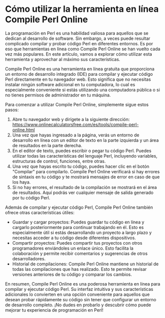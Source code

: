 Cómo utilizar la herramienta en línea Compile Perl Online
=========================================================

La programación en Perl es una habilidad valiosa para aquellos que se dedican al desarrollo de software. Sin embargo, a veces puede resultar complicado compilar y probar código Perl en diferentes entornos. Es por eso que herramientas en línea como Compile Perl Online se han vuelto cada vez más populares. En este artículo, vamos a explorar cómo utilizar esta herramienta y aprovechar al máximo sus características.

Compile Perl Online es una herramienta en línea gratuita que proporciona un entorno de desarrollo integrado (IDE) para compilar y ejecutar código Perl directamente en tu navegador web. Esto significa que no necesitas instalar ningún software adicional en tu computadora, lo cual es especialmente conveniente si estás utilizando una computadora pública o si no tienes permisos de administrador en tu máquina.

Para comenzar a utilizar Compile Perl Online, simplemente sigue estos pasos:

1. Abre tu navegador web y dirígete a la siguiente dirección: <https://www.onlinecalculatorsfree.com/es/tools/compile-perl-online.html>
2. Una vez que hayas ingresado a la página, verás un entorno de desarrollo en línea con un editor de texto en la parte izquierda y un área de resultados en la parte derecha.
3. En el editor de texto, puedes escribir o pegar tu código Perl. Puedes utilizar todas las características del lenguaje Perl, incluyendo variables, estructuras de control, funciones, entre otras.
4. Una vez que hayas escrito tu código, puedes hacer clic en el botón "Compilar" para compilarlo. Compile Perl Online verificará si hay errores de sintaxis en tu código y te mostrará mensajes de error en caso de que los haya.
5. Si no hay errores, el resultado de la compilación se mostrará en el área de resultados. Aquí podrás ver cualquier mensaje de salida generado por tu código Perl.

Además de compilar y ejecutar código Perl, Compile Perl Online también ofrece otras características útiles:

- Guardar y cargar proyectos: Puedes guardar tu código en línea y cargarlo posteriormente para continuar trabajando en él. Esto es especialmente útil si estás desarrollando un proyecto a largo plazo y necesitas acceder a tu código desde diferentes dispositivos.
- Compartir proyectos: Puedes compartir tus proyectos con otros programadores enviándoles un enlace único. Esto facilita la colaboración y permite recibir comentarios y sugerencias de otros desarrolladores.
- Historial de compilaciones: Compile Perl Online mantiene un historial de todas las compilaciones que has realizado. Esto te permite revisar versiones anteriores de tu código y comparar los cambios.

En resumen, Compile Perl Online es una poderosa herramienta en línea para compilar y ejecutar código Perl. Su interfaz intuitiva y sus características adicionales lo convierten en una opción conveniente para aquellos que desean probar rápidamente su código sin tener que configurar un entorno de desarrollo completo. ¡No dudes en probarlo y descubrir cómo puede mejorar tu experiencia de programación en Perl!